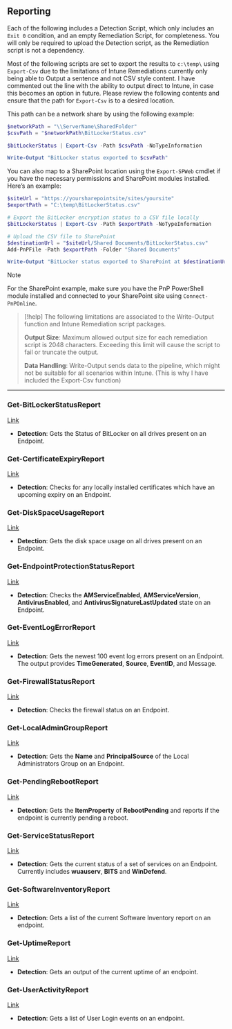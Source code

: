 ## Reporting

Each of the following includes a Detection Script, which only includes an `Exit 0` condition, and an empty Remediation Script, for completeness. You will only be required to upload the Detection script, as the Remediation script is not a dependency.

Most of the following scripts are set to export the results to `c:\temp\` using `Export-Csv` due to the limitations of Intune Remediations currently only being able to Output a sentence and not CSV style content. I have commented out the line with the ability to output direct to Intune, in case this becomes an option in future. Please review the following contents and ensure that the path for `Export-Csv` is to a desired location. 

This path can be a network share by using the following example:

```powershell
$networkPath = "\\ServerName\SharedFolder"
$csvPath = "$networkPath\BitLockerStatus.csv"

$bitLockerStatus | Export-Csv -Path $csvPath -NoTypeInformation

Write-Output "BitLocker status exported to $csvPath"
```


You can also map to a SharePoint location using the `Export-SPWeb` cmdlet if you have the necessary permissions and SharePoint modules installed. Here’s an example:

```powershell
$siteUrl = "https://yoursharepointsite/sites/yoursite"
$exportPath = "C:\temp\BitLockerStatus.csv"

# Export the BitLocker encryption status to a CSV file locally
$bitLockerStatus | Export-Csv -Path $exportPath -NoTypeInformation

# Upload the CSV file to SharePoint
$destinationUrl = "$siteUrl/Shared Documents/BitLockerStatus.csv"
Add-PnPFile -Path $exportPath -Folder "Shared Documents"

Write-Output "BitLocker status exported to SharePoint at $destinationUrl"
```


> [!NOTE]
> For the SharePoint example, make sure you have the PnP PowerShell module installed and connected to your SharePoint site using `Connect-PnPOnline`.


> [!help] 
> The following limitations are associated to the Write-Output function and Intune Remediation script packages.
> 
> **Output Size**: Maximum allowed output size for each remediation script is 2048 characters. Exceeding this limit will cause the script to fail or truncate the output.
> 
> **Data Handling**: Write-Output sends data to the pipeline, which might not be suitable for all scenarios within Intune. (This is why I have included the Export-Csv function)


---

### Get-BitLockerStatusReport
[Link](https://github.com/AntoPorter/Intune-Remediations/tree/main/Reporting/Get-BitLockerStatusReport)
- **Detection**: Gets the Status of BitLocker on all drives present on an Endpoint.

### Get-CertificateExpiryReport
[Link](https://github.com/AntoPorter/Intune-Remediations/tree/main/Reporting/Get-CertificateExpiryReport)
- **Detection**: Checks for any locally installed certificates which have an upcoming expiry on an Endpoint.

### Get-DiskSpaceUsageReport
[Link](https://github.com/AntoPorter/Intune-Remediations/tree/main/Reporting/Get-DiskSpaceUsageReport)
- **Detection**: Gets the disk space usage on all drives present on an Endpoint.

### Get-EndpointProtectionStatusReport
[Link](https://github.com/AntoPorter/Intune-Remediations/tree/main/Reporting/Get-EndpointProtectionStatusReport)
- **Detection**: Checks the **AMServiceEnabled**, **AMServiceVersion**, **AntivirusEnabled**, and **AntivirusSignatureLastUpdated** state on an Endpoint.

### Get-EventLogErrorReport
[Link](https://github.com/AntoPorter/Intune-Remediations/tree/main/Reporting/Get-EventLogErrorReport)
- **Detection**: Gets the newest 100 event log errors present on an Endpoint. The output provides **TimeGenerated**, **Source**, **EventID**, and Message.

### Get-FirewallStatusReport
[Link](https://github.com/AntoPorter/Intune-Remediations/tree/main/Reporting/Get-FirewallStatusReport)
- **Detection**: Checks the firewall status on an Endpoint.

### Get-LocalAdminGroupReport
[Link](https://github.com/AntoPorter/Intune-Remediations/tree/main/Reporting/Get-LocalAdminGroupReport)
- **Detection**: Gets the **Name** and **PrincipalSource** of the Local Administrators Group on an Endpoint.

### Get-PendingRebootReport
[Link](https://github.com/AntoPorter/Intune-Remediations/tree/main/Reporting/Get-PendingRebootReport)
- **Detection**: Gets the **ItemProperty** of **RebootPending** and reports if the endpoint is currently pending a reboot.

### Get-ServiceStatusReport
[Link](https://github.com/AntoPorter/Intune-Remediations/tree/main/Reporting/Get-ServiceStatusReport)
- **Detection**: Gets the current status of a set of services on an Endpoint. Currently includes **wuauserv**, **BITS** and **WinDefend**.

### Get-SoftwareInventoryReport
[Link](https://github.com/AntoPorter/Intune-Remediations/tree/main/Reporting/Get-SoftwareInventoryReport)
- **Detection**: Gets a list of the current Software Inventory report on an endpoint.

### Get-UptimeReport
[Link](https://github.com/AntoPorter/Intune-Remediations/tree/main/Reporting/Get-UptimeReport)
- **Detection**: Gets an output of the current uptime of an endpoint.

### Get-UserActivityReport
[Link](https://github.com/AntoPorter/Intune-Remediations/tree/main/Reporting/Get-UserActivityReport)
- **Detection**: Gets a list of User Login events on an endpoint.
